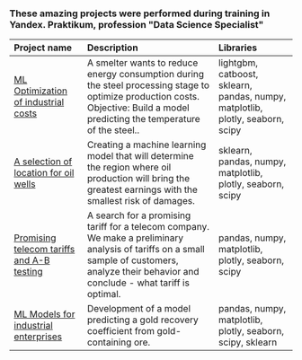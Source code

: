 ### These amazing projects were performed during training in Yandex. Praktikum, profession "Data Science Specialist"


| Project name | Description | Libraries |
| :-------------------- | :------------------------------------------ |:---------------------------|
| [ML Optimization of industrial costs](https://github.com/Aleks-Ocean/Incredible-Yandex-Projects/tree/main/ML-Optimization-of-industrial-costs)| A smelter wants to reduce energy consumption during the steel processing stage to optimize production costs. Objective: Build a model predicting the temperature of the steel..| lightgbm, catboost, sklearn, pandas, numpy, matplotlib, plotly, seaborn, scipy  |
| [A selection of location for oil wells](https://github.com/Aleks-Ocean/Incredible-Yandex-Projects/tree/main/Location-for-oil-wells)| Creating a machine learning model that will determine the region where oil production will bring the greatest earnings with the smallest risk of damages.| sklearn, pandas, numpy, matplotlib, plotly, seaborn, scipy  |
| [Promising telecom tariffs and A-B testing](https://github.com/Aleks-Ocean/Incredible-Yandex-Projects/tree/main/Telecom-A-B-Testing)| A search for a promising tariff for a telecom company. We make a preliminary analysis of tariffs on a small sample of customers, analyze their behavior and conclude - what tariff is optimal.| pandas, numpy, matplotlib, plotly, seaborn, scipy |
| [ML Models for industrial enterprises](https://github.com/Aleks-Ocean/Incredible-Yandex-Projects/tree/main/Extraction-of-gold-and-ML)| Development of a model predicting a gold recovery coefficient from gold-containing ore.| pandas, numpy, matplotlib, plotly, seaborn, scipy, sklearn |
